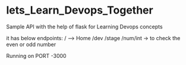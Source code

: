 # lets_Learn_Devops_Together
Sample API with the help of flask for Learning Devops concepts

it has below endpoints:
/  --> Home
/dev
/stage
/num/int -> to check the even or odd number

Running on PORT -3000